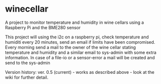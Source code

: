 # winecellar
A project to monitor temperature and humidity in wine cellars using a Raspberry Pi and the BME280 sensor

This project will using the i2c on a raspberry pi, check temperature and humiditi every 20 minutes, send an email if limits have been compromised. Every morning send a mail to the owner of the wine cellar stating temperature and humidity and a similar email to sys-admin with some extra information.
In case of a file-io or a sensor-error a mail will be created and send to the sys-admin

Version history:
ver. 0.5 (current) - works as described above - look at the wiki for further detail.
